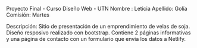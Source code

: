 Proyecto Final - Curso Diseño Web - UTN 
Nombre : Leticia
Apellido: Golía
Comisión: Martes

Descripción: Sitio de presentación de un emprendimiento de velas de soja. Diseño resposivo realizado con bootstrap. Contiene 2 páginas informativas y 
una página de contacto con un formulario que envia los datos a Netlify.
